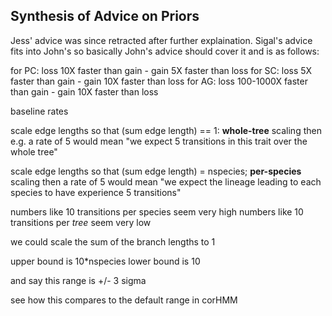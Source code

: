 ## Synthesis of Advice on Priors

Jess' advice was since retracted after further explaination. Sigal's advice fits into John's so basically John's advice should cover it and is as follows:

for PC: loss 10X faster than gain - gain 5X faster than loss
for SC: loss 5X faster than gain - gain 10X faster than loss
for AG: loss 100-1000X faster than gain - gain 10X faster than loss

baseline rates

scale edge lengths so that (sum edge length) == 1: **whole-tree** scaling
  then e.g. a rate of 5 would mean "we expect 5 transitions in this trait over
  the whole tree"
  
scale edge lengths so that (sum edge length) = nspecies; **per-species** scaling
then a rate of 5 would mean "we expect the lineage leading to each species to have
experience 5 transitions"

numbers like 10 transitions per species seem very high
numbers like 10 transitions per *tree* seem very low

we could scale the sum of the branch lengths to 1

upper bound is 10*nspecies
lower bound is 10

and say this range is +/- 3 sigma

see how this compares to the default range in corHMM
